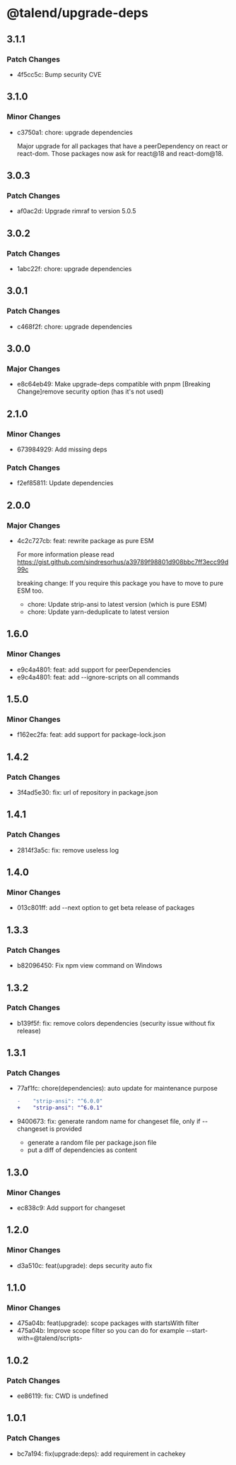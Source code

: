 # @talend/upgrade-deps

## 3.1.1

### Patch Changes

- 4f5cc5c: Bump security CVE

## 3.1.0

### Minor Changes

- c3750a1: chore: upgrade dependencies

  Major upgrade for all packages that have a peerDependency on react or react-dom. Those packages now ask for react@18 and react-dom@18.

## 3.0.3

### Patch Changes

- af0ac2d: Upgrade rimraf to version 5.0.5

## 3.0.2

### Patch Changes

- 1abc22f: chore: upgrade dependencies

## 3.0.1

### Patch Changes

- c468f2f: chore: upgrade dependencies

## 3.0.0

### Major Changes

- e8c64eb49: Make upgrade-deps compatible with pnpm
  [Breaking Change]remove security option (has it's not used)

## 2.1.0

### Minor Changes

- 673984929: Add missing deps

### Patch Changes

- f2ef85811: Update dependencies

## 2.0.0

### Major Changes

- 4c2c727cb: feat: rewrite package as pure ESM

  For more information please read https://gist.github.com/sindresorhus/a39789f98801d908bbc7ff3ecc99d99c

  breaking change: If you require this package you have to move to pure ESM too.

  - chore: Update strip-ansi to latest version (which is pure ESM)
  - chore: Update yarn-deduplicate to latest version

## 1.6.0

### Minor Changes

- e9c4a4801: feat: add support for peerDependencies
- e9c4a4801: feat: add --ignore-scripts on all commands

## 1.5.0

### Minor Changes

- f162ec2fa: feat: add support for package-lock.json

## 1.4.2

### Patch Changes

- 3f4ad5e30: fix: url of repository in package.json

## 1.4.1

### Patch Changes

- 2814f3a5c: fix: remove useless log

## 1.4.0

### Minor Changes

- 013c801ff: add --next option to get beta release of packages

## 1.3.3

### Patch Changes

- b82096450: Fix npm view command on Windows

## 1.3.2

### Patch Changes

- b139f5f: fix: remove colors dependencies (security issue without fix release)

## 1.3.1

### Patch Changes

- 77af1fc: chore(dependencies): auto update for maintenance purpose

  ```diff
  -    "strip-ansi": "^6.0.0"
  +    "strip-ansi": "^6.0.1"
  ```

- 9400673: fix: generate random name for changeset file, only if --changeset is provided

  - generate a random file per package.json file
  - put a diff of dependencies as content

## 1.3.0

### Minor Changes

- ec838c9: Add support for changeset

## 1.2.0

### Minor Changes

- d3a510c: feat(upgrade): deps security auto fix

## 1.1.0

### Minor Changes

- 475a04b: feat(upgrade): scope packages with startsWith filter
- 475a04b: Improve scope filter so you can do for example --start-with=@talend/scripts-

## 1.0.2

### Patch Changes

- ee86119: fix: CWD is undefined

## 1.0.1

### Patch Changes

- bc7a194: fix(upgrade:deps): add requirement in cachekey

